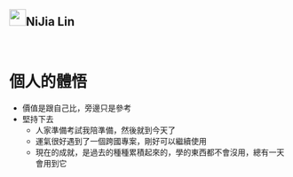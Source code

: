 <h2><a id="user-content-nijia-lin" class="anchor" aria-hidden="true" tabindex="-1" href="#nijia-lin"><span aria-hidden="true" class="octicon octicon-link"></span></a>
<a target="_blank" rel="noopener noreferrer nofollow" href="https://camo.githubusercontent.com/3430d5364f68e504fa56fadfc2c62e2846548ff870a0ba8fbd87f8fec7495b8d/68747470733a2f2f7370726f66696c652e6c696e652d7363646e2e6e65742f30684b76546f3138383846466c354667646641554e714a676c47467a4e615a30314c584852616278684654446c4e493174614269565a61423543536a74484a31594a41434a534e307846486a703142574d5f5a30446f6258346d536d35414946454d584868627551"><img src="https://camo.githubusercontent.com/3430d5364f68e504fa56fadfc2c62e2846548ff870a0ba8fbd87f8fec7495b8d/68747470733a2f2f7370726f66696c652e6c696e652d7363646e2e6e65742f30684b76546f3138383846466c354667646641554e714a676c47467a4e615a30314c584852616278684654446c4e493174614269565a61423543536a74484a31594a41434a534e307846486a703142574d5f5a30446f6258346d536d35414946454d584868627551" width="30" height="30" data-canonical-src="https://sprofile.line-scdn.net/0hKvTo1888FFl5FgdfAUNqJglGFzNaZ01LXHRabxhFTDlNI1taBiVZaB5CSjtHJ1YJACJSN0xFHjp1BWM_Z0DobX4mSm5AIFEMXHhbuQ" style="max-width: 100%;"></a>NiJia Lin</h2><br><h1><a id="user-content-個人的體悟" class="anchor" aria-hidden="true" tabindex="-1" href="#個人的體悟"><span aria-hidden="true" class="octicon octicon-link"></span></a>
<a id="user-content-個人的體悟" tabindex="-1" href="#%E5%80%8B%E4%BA%BA%E7%9A%84%E9%AB%94%E6%82%9F"><span></span></a>個人的體悟</h1>
<ul>
<li>價值是跟自己比，旁邊只是參考</li>
<li>堅持下去
<ul>
<li>人家準備考試我陪準備，然後就到今天了</li>
<li>運氣很好遇到了一個跨國專案，剛好可以繼續使用</li>
<li>現在的成就，是過去的種種累積起來的，學的東西都不會沒用，總有一天會用到它</li>
</ul>
</li>
</ul>
